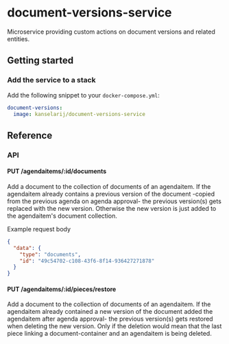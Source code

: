 # document-versions-service

Microservice providing custom actions on document versions and related entities.

## Getting started
### Add the service to a stack
Add the following snippet to your `docker-compose.yml`:

```yml
document-versions:
  image: kanselarij/document-versions-service
```

## Reference
### API
#### PUT /agendaitems/:id/documents
Add a document to the collection of documents of an agendaitem. If the agendaitem already contains a previous version of the document -copied from the previous agenda on agenda approval- the previous version(s) gets replaced with the new version. Otherwise the new version is just added to the agendaitem's document collection.

Example request body

```json
{
  "data": {
    "type": "documents",
    "id": "49c54702-c108-43f6-8f14-936427271878"
  }
}
```

#### PUT /agendaitems/:id/pieces/restore
Add a document to the collection of documents of an agendaitem. If the agendaitem already contained a new version of the document added the agendaitem after agenda approval- the previous version(s) gets restored when deleting the new version. Only if the deletion would mean that the last piece linking a document-container and an agendaitem is being deleted.
